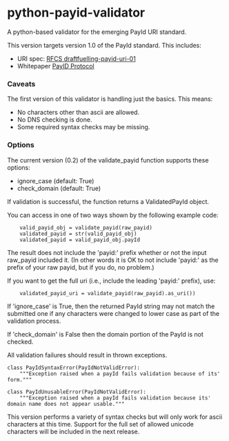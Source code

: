 # python-payid-validator

A python-based validator for the emerging PayId URI standard.

This version targets version 1.0 of the PayId standard. This includes:

- URI spec: [RFCS draftfuelling-payid-uri-01](https://github.com/payid-org/rfcs/blob/master/dist/spec/payid-uri.txt)
- Whitepaper [PayID Protocol](https://payid.org/whitepaper.pdf)

### Caveats

The first version of this validator is handling just the basics. This means:

- No characters other than ascii are allowed.
- No DNS checking is done.
- Some required syntax checks may be missing.

### Options

The current version (0.2) of the validate_payid function supports these options:

- ignore_case (default: True)
- check_domain (default: True)

If validation is successful, the function returns a ValidatedPayId object.

You can access in one of two ways shown by the following example code:
```
    valid_payid_obj = validate_payid(raw_payid)
    validated_payid = str(valid_payid_obj)
    validated_payid = valid_payid_obj.payId
```

The result does not include the 'payid:' prefix whether or not the input raw_payid included it.
(In other words it is OK to not include 'payid:' as the prefix of your raw payid, but if you do, no problem.)

If you want to get the full uri (i.e., include the leading 'payid:' prefix), use:

```
    validated_payid_uri = validate_payid(raw_payid).as_uri())
```

If 'ignore_case' is True, then the returned PayId string may not match the submitted one if any characters
were changed to lower case as part of the validation process.

If 'check_domain' is False then the domain portion of the PayId is not checked.

All validation failures should result in thrown exceptions.

```
class PayIdSyntaxError(PayIdNotValidError):
    """Exception raised when a payId fails validation because of its' form."""

class PayIdUnusableError(PayIdNotValidError):
    """Exception raised when a payId fails validation because its' domain name does not appear usable."""
```

This version performs a variety of syntax checks but will only work for ascii characters at this time.
Support for the full set of allowed unicode characters will be included in the next release.

